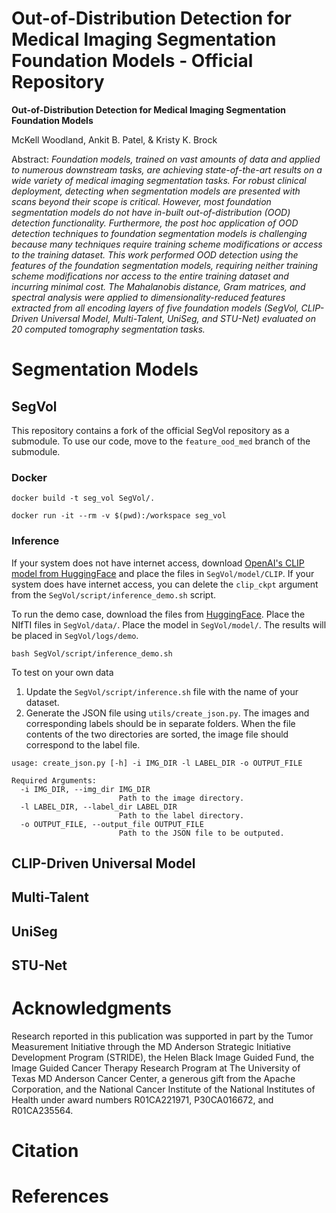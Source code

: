 # Out-of-Distribution Detection for Medical Imaging Segmentation Foundation Models - Official Repository

**Out-of-Distribution Detection for Medical Imaging Segmentation Foundation Models**

McKell Woodland, Ankit B. Patel, & Kristy K. Brock

Abstract: *Foundation models, trained on vast amounts of data and applied to numerous downstream tasks, are achieving state-of-the-art results on a wide variety of medical imaging segmentation tasks. For robust clinical deployment, detecting when segmentation models are presented with scans beyond their scope is critical. However, most foundation segmentation models do not have in-built out-of-distribution (OOD) detection functionality. Furthermore, the post hoc application of OOD detection techniques to foundation segmentation models is challenging because many techniques require training scheme modifications or access to the training dataset. This work performed OOD detection using the features of the foundation segmentation models, requiring neither training scheme modifications nor access to the entire training dataset and incurring minimal cost. The Mahalanobis distance, Gram matrices, and spectral analysis were applied to dimensionality-reduced features extracted from all encoding layers of five foundation models (SegVol, CLIP-Driven Universal Model, Multi-Talent, UniSeg, and STU-Net) evaluated on 20 computed tomography segmentation tasks.*

<!--# Docker

```
docker build -t feature_ood_med .
```

# Data

Download the data from the [Medical Segmentation Decathlon](http://medicaldecathlon.com/)<sup>1</sup>. Put all the tar files in one folder.

Unzip the tar files.
```
docker run -it --rm -v "$PWD":/workspace feature_ood_med python utils/preprocess_msd.py --in_dir {IN_DIR} --out_dir {OUT_DIR}
```

```
usage: preprocess_msd.py [-h] --in_dir IN_DIR --out_dir OUT_DIR

Required Arguments:
  --in_dir IN_DIR    Path to the directory with tar files.
  --out_dir OUT_DIR  Path to the directory to put unzipped files into.
```
-->
# Segmentation Models

## SegVol

This repository contains a fork of the official SegVol repository as a submodule. To use our code, move to the `feature_ood_med` branch of the submodule.

### Docker
```
docker build -t seg_vol SegVol/.
```
```
docker run -it --rm -v $(pwd):/workspace seg_vol
```

### Inference

If your system does not have internet access, download [OpenAI's CLIP model from HuggingFace](https://huggingface.co/openai/clip-vit-base-patch32) and place the files in `SegVol/model/CLIP`. If your system does have internet access, you can delete the `clip_ckpt` argument from the `SegVol/script/inference_demo.sh` script.

To run the demo case, download the files from [HuggingFace](https://huggingface.co/BAAI/SegVol). Place the NIfTI files in `SegVol/data/`. Place the model in `SegVol/model/`. The results will be placed in `SegVol/logs/demo`.
```
bash SegVol/script/inference_demo.sh
```

To test on your own data
1. Update the `SegVol/script/inference.sh` file with the name of your dataset.
2. Generate the JSON file using `utils/create_json.py`. The images and corresponding labels should be in separate folders. When the file contents of the two directories are sorted, the image file should correspond to the label file.

```
usage: create_json.py [-h] -i IMG_DIR -l LABEL_DIR -o OUTPUT_FILE

Required Arguments:
  -i IMG_DIR, --img_dir IMG_DIR
                        Path to the image directory.
  -l LABEL_DIR, --label_dir LABEL_DIR
                        Path to the label directory.
  -o OUTPUT_FILE, --output_file OUTPUT_FILE
                        Path to the JSON file to be outputed.
```

## CLIP-Driven Universal Model

## Multi-Talent

## UniSeg

## STU-Net

# Acknowledgments

Research reported in this publication was supported in part by the Tumor Measurement Initiative through the MD Anderson Strategic Initiative Development Program (STRIDE), the Helen Black Image Guided Fund, the Image Guided Cancer Therapy Research Program at The University of Texas MD Anderson Cancer Center, a generous gift from the Apache Corporation, and the National Cancer Institute of the National Institutes of Health under award numbers R01CA221971, P30CA016672, and R01CA235564.

# Citation

# References

<!--1. A. L. Simpson *et al.* A large annotated medical image dataset for the development and evaluation of segmentation algorithms. 2019, arXiv:1902.09063.-->
